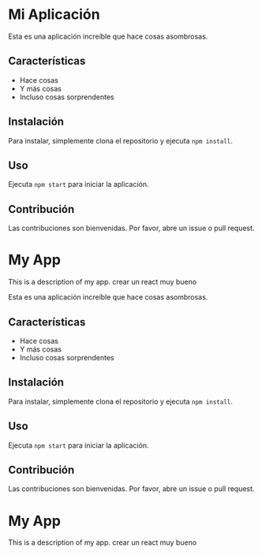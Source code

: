 # Mi Aplicación

Esta es una aplicación increíble que hace cosas asombrosas.

## Características

* Hace cosas
* Y más cosas
* Incluso cosas sorprendentes

## Instalación

Para instalar, simplemente clona el repositorio y ejecuta `npm install`.

## Uso

Ejecuta `npm start` para iniciar la aplicación.

## Contribución

Las contribuciones son bienvenidas. Por favor, abre un issue o pull request.
# My App

This is a description of my app.
crear un react muy bueno


Esta es una aplicación increíble que hace cosas asombrosas.

## Características

* Hace cosas
* Y más cosas
* Incluso cosas sorprendentes

## Instalación

Para instalar, simplemente clona el repositorio y ejecuta `npm install`.

## Uso

Ejecuta `npm start` para iniciar la aplicación.

## Contribución

Las contribuciones son bienvenidas. Por favor, abre un issue o pull request.
# My App

This is a description of my app.
crear un react muy bueno

